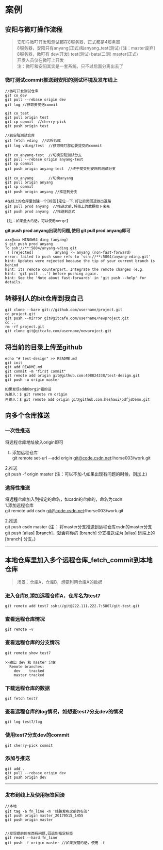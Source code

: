 # 案例

## 安阳与微叮操作流程
>安阳与微叮开发和测试都在8服务器，正式都是4服务器   
>8服务器，安阳只有anyang(正式)和anyang_test(测试)  [注：master废弃]  
>8服务器，微叮有 dev(开发) test(测试)  bata(二测)  master(正式)  
>开发人员仅在微叮上开发  
>注：微叮和安阳其实是一套系统，只不过后面分离出去了  

### 微叮测试commit推送到安阳的测试环境及发布线上  
```
//微叮开发测试仓库
git co dev
git pull --rebase origin dev
git log //获取要提送commit

git co test
git pull origin test
git cp commit  //cherry-pick
git push origin test

//到安阳测试仓库
git fetch vding  //远程仓库
git log vding/test  //获取微叮那边要提交的commit

git co anyang-test  //切换安阳测试分支
git pull --rebase origin anyang-test
git cp commit
git push origin anyang-test  //终于提交到安阳的测试分支

git co anyang		//切换anyang
git pull origin anyang
git cp commit
git push origin anyang //推送到分支

#在线上的仓库里创建一个[标签]定位一下,好让后面回退做出退路
git pull prod anyang  //推送之前,将线上的数据拉下来先
git push prod anyang  //推送到正式

【注：如果量大的话，可以使用merge】

```

**git push prod anyang出现的问题,使用 git pull prod anyang即可**
```
xxx@xxx MINGW64 ding (anyang)
$ git push prod anyang
To ssh://**:5804/anyang-vding.git
 ! [rejected]          anyang -> anyang (non-fast-forward)
error: failed to push some refs to 'ssh://**:5804/anyang-vding.git'
hint: Updates were rejected because the tip of your current branch is behind
hint: its remote counterpart. Integrate the remote changes (e.g.
hint: 'git pull ...') before pushing again.
hint: See the 'Note about fast-forwards' in 'git push --help' for details.

```




## 转移别人的bit仓库到我自己
```
git clone --bare git://github.com/username/project.git
cd project.git
git push --mirror git@gitcafe.com/username/newproject.git
cd ..
rm -rf project.git
git clone git@gitcafe.com/username/newproject.git

```

## 将当前的目录上传至github
```
echo "# test-design" >> README.md
git init
git add README.md
git commit -m "first commit"
git remote add origin git@github.com:408824338/test-design.git
git push -u origin master

如果发现add的orgin错的话
先输入：$ git remote rm origin
再输入：$ git remote add origin git@github.com:heshaui/pdfjsDemo.git
```

## 向多个仓库推送

### 一次性推送  
将远程仓库地址放入origin即可  
1. 添加远程仓库  
git remote set-url --add origin git@code.csdn.net:lhorse003/work.git  

2.推送	
git push -f origin master (注：可以不加-f,如果出现有问题的时候，则加上)  

### 选择性推送  
将远程仓库加入到指定的命名，如csdn的仓库的，命名为csdn  
1.添加远程仓库  
git remote add csdn git@code.csdn.net:lhorse003/work.git  

2.推送  
git push csdn master (注： 将master分支推送到远程仓库csdn的master分支  
git push [alias] [branch]，就会将你的 [branch] 分支推送成为 [alias] 远端上的 [branch] 分支。)  

---
## 本地仓库里加入多个远程仓库_fetch_commit到本地仓库
>场景：仓库A，仓库B，想要利用仓库A的数据  


### 进入仓库B,添加远程仓库A，仓库名为test7
```
git remote add test7 ssh://git@222.111.222.7:5807/git-test.git

```

### 查看远程仓库情况
```
git remote -v

```

### 查看远程仓库的分支情况
```
git remote show test7

>>输出 dev 和 master 分支
  Remote branches:
    dev    tracked
    master tracked

```

### 下载远程仓库的数据

```
git fetch test7

```

### 查看远程仓库的log情况，如想查test7分支dev的情况

```
git log test7/log

```

### 使用test7分支dev的commit
```
git cherry-pick commit

```

### 添加与推送
```
git add .  
git pull --rebase origin dev  
git push origin dev

```

---

### 发布到线上及使用标签回滚

```
//本地
git tag -a fn_line -m '线路发布之前的标签'
git push origin master_20170515_1455
git push origin master


//发现提前的东西有问题,回退到指定标签
git reset --hard fn_line
git push -f origin master //如果报错的话，使用 -f

```